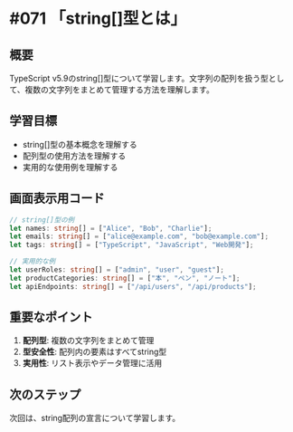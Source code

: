 # #071 「string[]型とは」

## 概要
TypeScript v5.9のstring[]型について学習します。文字列の配列を扱う型として、複数の文字列をまとめて管理する方法を理解します。

## 学習目標
- string[]型の基本概念を理解する
- 配列型の使用方法を理解する
- 実用的な使用例を理解する

## 画面表示用コード

```typescript
// string[]型の例
let names: string[] = ["Alice", "Bob", "Charlie"];
let emails: string[] = ["alice@example.com", "bob@example.com"];
let tags: string[] = ["TypeScript", "JavaScript", "Web開発"];

// 実用的な例
let userRoles: string[] = ["admin", "user", "guest"];
let productCategories: string[] = ["本", "ペン", "ノート"];
let apiEndpoints: string[] = ["/api/users", "/api/products"];
```

## 重要なポイント
1. **配列型**: 複数の文字列をまとめて管理
2. **型安全性**: 配列内の要素はすべてstring型
3. **実用性**: リスト表示やデータ管理に活用

## 次のステップ
次回は、string配列の宣言について学習します。